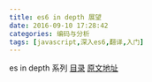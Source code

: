 ```yaml
---
title: es6 in depth 展望
date: 2016-09-10 17:28:42
categories: 编码与分析
tags: [javascript,深入es6,翻译,入门]
---
```

es in depth 系列 [目录](/2016/09/10/es6-in-depth-content/) [原文地址](https://hacks.mozilla.org/category/es6-in-depth/)